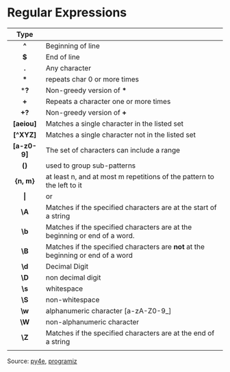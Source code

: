 # Regular Expressions

|     Type     |                                                              |
| :----------: | :----------------------------------------------------------- |
|    **^**     | Beginning of line                                            |
|    **$**     | End of line                                                  |
|    **.**     | Any character                                                |
|    **\***    | repeats char 0 or more times                                 |
|    ***?**    | Non-greedy version of **\***                                 |
|    **+**     | Repeats a character one or more times                        |
|    **+?**    | Non-greedy version of **+**                                  |
| **[aeiou]**  | Matches a single character in the listed set                 |
|  **[^XYZ]**  | Matches a single character not in the listed set             |
| **[a-z0-9]** | The set of characters can include a range                    |
|    **()**    | used to group sub-patterns                                   |
|  **{n, m}**  | at least n, and at most m repetitions of the pattern to the left to it |
|    **\|**    | or                                                           |
|    **\A**    | Matches if the specified characters are at the start of a string |
|    **\b**    | Matches if the specified characters are at the beginning or end of a word. |
|    **\B**    | Matches if the specified characters are **not** at the beginning or end of a word |
|    **\d**    | Decimal Digit                                                |
|    **\D**    | non decimal digit                                            |
|    **\s**    | whitespace                                                   |
|    **\S**    | non-whitespace                                               |
|    **\w**    | alphanumeric character [a-zA-Z0-9_]                          |
|    **\W**    | non-alphanumeric character                                   |
|    **\Z**    | Matches if the specified characters are at the end of a string |
|              |                                                              |



Source: [py4e](py4e.com), [programiz](https://www.programiz.com/python-programming/regex) 

